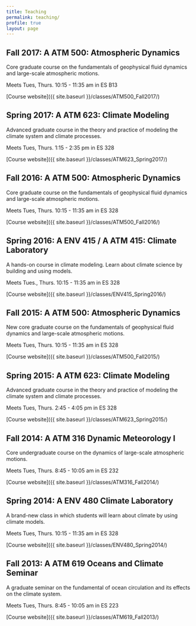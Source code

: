 ```yaml
---
title: Teaching
permalink: teaching/
profile: true
layout: page
---
```


## Fall 2017: A ATM 500: Atmospheric Dynamics
Core graduate course on the fundamentals of geophysical fluid dynamics and large-scale atmospheric motions.

Meets Tues, Thurs. 10:15 - 11:35 am in ES B13

[Course website]({{ site.baseurl }}/classes/ATM500_Fall2017/)

## Spring 2017: A ATM 623: Climate Modeling
Advanced graduate course in the theory and practice of modeling the climate system and climate processes.

Meets Tues, Thurs. 1:15 - 2:35 pm in ES 328

[Course website]({{ site.baseurl }}/classes/ATM623_Spring2017/)

## Fall 2016: A ATM 500: Atmospheric Dynamics
Core graduate course on the fundamentals of geophysical fluid dynamics and large-scale atmospheric motions.

Meets Tues, Thurs. 10:15 - 11:35 am in ES 328

[Course website]({{ site.baseurl }}/classes/ATM500_Fall2016/)

## Spring 2016: A ENV 415 / A ATM 415: Climate Laboratory
A hands-on course in climate modeling. Learn about climate science by building and using models.

Meets Tues., Thurs. 10:15 - 11:35 am in ES 328

[Course website]({{ site.baseurl }}/classes/ENV415_Spring2016/)


## Fall 2015: A ATM 500: Atmospheric Dynamics
New core graduate course on the fundamentals of geophysical fluid dynamics and large-scale atmospheric motions.

Meets Tues, Thurs. 10:15 - 11:35 am in ES 328

[Course website]({{ site.baseurl }}/classes/ATM500_Fall2015/)

## Spring 2015: A ATM 623: Climate Modeling
Advanced graduate course in the theory and practice of modeling the climate system and climate processes.

Meets Tues, Thurs. 2:45 - 4:05 pm in ES 328

[Course website]({{ site.baseurl }}/classes/ATM623_Spring2015/)

## Fall 2014: A ATM 316 Dynamic Meteorology I
Core undergraduate course on the dynamics of large-scale atmospheric motions.

Meets Tues, Thurs. 8:45 - 10:05 am in ES 232

[Course website]({{ site.baseurl }}/classes/ATM316_Fall2014/)

## Spring 2014: A ENV 480 Climate Laboratory
A brand-new class in which students will learn about climate by using climate models.

Meets Tues, Thurs. 10:15 - 11:35 am in ES 328

[Course website]({{ site.baseurl }}/classes/ENV480_Spring2014/)

## Fall 2013: A ATM 619 Oceans and Climate Seminar
A graduate seminar on the fundamental of ocean circulation and its effects on the climate system.

Meets Tues, Thurs. 8:45 - 10:05 am in ES 223

[Course website]({{ site.baseurl }}/classes/ATM619_Fall2013/)
